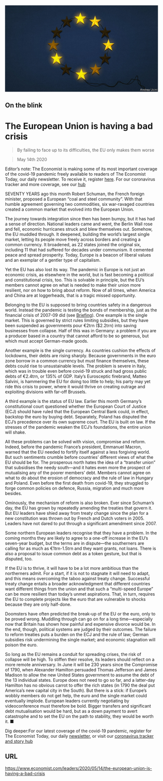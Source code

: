 ![](./images/20200516_LDD002_0.jpg)

## On the blink

# The European Union is having a bad crisis

> By failing to face up to its difficulties, the EU only makes them worse

> May 14th 2020

Editor’s note: The Economist is making some of its most important coverage of the covid-19 pandemic freely available to readers of The Economist Today, our daily newsletter. To receive it, register [here](https://www.economist.com//newslettersignup). For our coronavirus tracker and more coverage, see our [hub](https://www.economist.com//coronavirus)

SEVENTY YEARS ago this month Robert Schuman, the French foreign minister, proposed a European “coal and steel community”. With that humble agreement governing two commodities, six war-ravaged countries created a common market that evolved into the European Union.

The journey towards integration since then has been bumpy, but it has had a sense of direction. National leaders came and went, the Berlin Wall rose and fell, economic hurricanes struck and blew themselves out. Somehow, the EU muddled through. It deepened, building the world’s largest single market, letting its people move freely across borders and creating a common currency. It broadened, as 22 states joined the original six, including 11 that had suffered for decades under communism. It cemented peace and spread prosperity. Today, Europe is a beacon of liberal values and an exemplar of a gentler type of capitalism.

Yet the EU has also lost its way. The pandemic in Europe is not just an economic crisis, as elsewhere in the world, but is fast becoming a political and constitutional crisis, too. This is solvable in principle, but the EU’s members cannot agree on what is needed to make their union more resilient, nor on how to bring about reform. Now of all times, when America and China are at loggerheads, that is a tragic missed opportunity.

Belonging to the EU is supposed to bring countries safety in a dangerous world. Instead the pandemic is testing the bonds of membership, just as the financial crisis of 2007-09 did (see [Briefing](https://www.economist.com//briefing/2020/05/14/the-covid-19-pandemic-puts-pressure-on-the-eu)). One example is the single market. This is governed by strict rules limiting subsidies, but they have been suspended as governments pour €2trn ($2.2trn) into saving businesses from collapse. Half of this was in Germany: a problem if you are a producer based in a country that cannot afford to be so generous, but which must accept German-made goods.

Another example is the single currency. As countries cushion the effects of lockdowns, their debts are rising sharply. Because governments in the euro zone borrow in a common currency but must finance themselves, these debts could rise to unsustainable levels. The problem is severe in Italy, which was in trouble even before covid-19 struck and had gross public debts of €2.4trn, or 135% of GDP. Italy’s Eurosceptic firebrand, Matteo Salvini, is hammering the EU for doing too little to help; his party may yet ride this crisis to power, where it would thrive on creating outrage and exploiting divisions with far-off Brussels.

A third example is the status of EU law. Earlier this month Germany’s constitutional court questioned whether the European Court of Justice (ECJ) should have ruled that the European Central Bank could, in effect, backstop the euro by buying debt. Separately, Poland has disputed the ECJ’s precedence over its own supreme court. The EU is built on law. If the stresses of the pandemic weaken the ECJ’s foundations, the entire union will shake.

All these problems can be solved with vision, compromise and reform. Indeed, before the pandemic France’s president, Emmanuel Macron, warned that the EU needed to fortify itself against a less forgiving world. But such sentiments crumble before countries’ different views of what the EU should be for. The prosperous north hates the idea of a “transfer union” that subsidises the needy south—and it hates even more the prospect of mutualising any of the poorer members’ debt. Members cannot agree on what to do about the erosion of democracy and the rule of law in Hungary and Poland. Even before the first death from covid-19, they struggled to forge common policies on defence, Russia, migration and much more besides.

Ominously, the mechanism of reform is also broken. Ever since Schuman’s day, the EU has grown by repeatedly amending the treaties that govern it. But EU leaders have shied away from treaty change since the plan for a new constitution was thrown out by French and Dutch voters in 2005. Leaders have not dared to put through a significant amendment since 2007.

Some northern European leaders recognise that they have a problem. In the coming months they are likely to agree to a one-off increase in the EU’s seven-year budget, but the terms are in dispute—the southerners are calling for as much as €1trn-1.5trn and they want grants, not loans. There is also a proposal to issue common debt as a token gesture, but that is disputed, too.

If the EU is to thrive, it will have to be a lot more ambitious than the northerners admit. For a start, if it is not to stagnate it will need to adapt, and this means overcoming the taboo against treaty change. Successful treaty change entails a broader acknowledgment that different countries want different things from the union and that such a “multi-speed Europe” can be more resilient than today’s unmet aspirations. That, in turn, requires the EU to complete projects like the euro that are vulnerable to shocks because they are only half-done.

Doomsters have often predicted the break-up of the EU or the euro, only to be proved wrong. Muddling through can go on for a long time—especially now that Britain has shown how painful and expensive divorce would be. In the end, though, political systems are judged by their outcomes. The failure to reform treaties puts a burden on the ECJ and the rule of law; German subsidies risk undermining the single market; and economic stagnation will poison the euro.

So long as the EU remains a conduit for spreading crises, the risk of collapse will be high. To stiffen their resolve, its leaders should reflect on a more remote anniversary. In June it will be 230 years since the Compromise of 1790, when Alexander Hamilton persuaded Thomas Jefferson and James Madison to allow the new United States government to assume the debt of the 13 individual states. Europe does not need to go so far, and a latter-day Hamilton has no obvious carrot to offer the rich states (in 1790 the deal put America’s new capital city in the South). But there is a stick: if Europe’s wobbly members do not get help, the euro and the single market could eventually implode. European leaders currently negotiating by videoconference must therefore be bold. Bigger transfers and significant debt mutualisation would be hard, but as a down payment to avert catastrophe and to set the EU on the path to stability, they would be worth it. ■

Dig deeper:For our latest coverage of the covid-19 pandemic, register for The Economist Today, our daily [newsletter](https://www.economist.com//newslettersignup), or visit our [coronavirus tracker and story hub](https://www.economist.com//coronavirus)

## URL

https://www.economist.com/leaders/2020/05/14/the-european-union-is-having-a-bad-crisis
